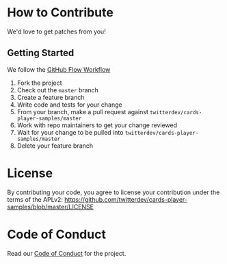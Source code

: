 # How to Contribute

We'd love to get patches from you!

## Getting Started

We follow the [GitHub Flow Workflow](https://guides.github.com/introduction/flow/)

1.  Fork the project
1.  Check out the `master` branch
1.  Create a feature branch
1.  Write code and tests for your change
1.  From your branch, make a pull request against `twitterdev/cards-player-samples/master`
1.  Work with repo maintainers to get your change reviewed
1.  Wait for your change to be pulled into `twitterdev/cards-player-samples/master`
1.  Delete your feature branch

# License

By contributing your code, you agree to license your contribution under the
terms of the APLv2: https://github.com/twitterdev/cards-player-samples/blob/master/LICENSE

# Code of Conduct

Read our [Code of Conduct](CODE_OF_CONDUCT.md) for the project.
